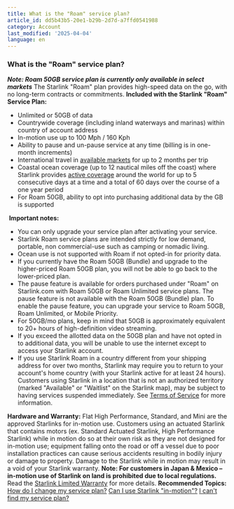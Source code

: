 ```yaml
---
title: What is the "Roam" service plan?
article_id: dd5b43b5-20e1-b29b-2d7d-a7ffd0541988
category: Account
last_modified: '2025-04-04'
language: en
---
```


### What is the "Roam" service plan?
_**Note: Roam 50GB service plan is currently only available in select markets**_
The Starlink "Roam" plan provides high-speed data on the go, with no long-term contracts or commitments. 
**Included with the Starlink "Roam" Service Plan:**
  * Unlimited or 50GB of data 
  * Countrywide coverage (including inland waterways and marinas) within country of account address
  * In-motion use up to 100 Mph / 160 Kph
  * Ability to pause and un-pause service at any time (billing is in one-month increments)
  * International travel in [available markets](https://www.starlink.com/support/article/<https:/www.starlink.com/map>) for up to 2 months per trip
  * Coastal ocean coverage (up to 12 nautical miles off the coast) where Starlink provides [active coverage](https://www.starlink.com/support/article/<https:/www.starlink.com/map>) around the world for up to 5 consecutive days at a time and a total of 60 days over the course of a one year period
  * For Roam 50GB, ability to opt into purchasing additional data by the GB is supported


​ 
**Important notes:**
  * You can only upgrade your service plan after activating your service.
  * Starlink Roam service plans are intended strictly for low demand, portable, non commercial-use such as camping or nomadic living.
  * Ocean use is not supported with Roam if not opted-in for priority data. 
  * If you currently have the Roam 50GB (Bundle) and upgrade to the higher-priced Roam 50GB plan, you will not be able to go back to the lower-priced plan.
  * The pause feature is available for orders purchased under "Roam" on Starlink.com with Roam 50GB or Roam Unlimited service plans. The pause feature is not available with the Roam 50GB (Bundle) plan. To enable the pause feature, you can upgrade your service to Roam 50GB, Roam Unlimited, or Mobile Priority.
  * For 50GB/mo plans, keep in mind that 50GB is approximately equivalent to 20+ hours of high-definition video streaming.
  * If you exceed the allotted data on the 50GB plan and have not opted in to additional data, you will be unable to use the internet except to access your Starlink account.
  * If you use Starlink Roam in a country different from your shipping address for over two months, Starlink may require you to return to your account's home country (with your Starlink active for at least 24 hours). Customers using Starlink in a location that is not an authorized territory (marked "Available" or "Waitlist" on the Starlink map), may be subject to having services suspended immediately. See [Terms of Service](https://www.starlink.com/support/article/<https:/www.starlink.com/legal>) for more information.


**Hardware and Warranty:** Flat High Performance, Standard, and Mini are the approved Starlinks for in-motion use. Customers using an actuated Starlink that contains motors (ex. Standard Actuated Starlink, High Performance Starlink) while in motion do so at their own risk as they are not designed for in-motion use; equipment falling onto the road or off a vessel due to poor installation practices can cause serious accidents resulting in bodily injury or damage to property. Damage to the Starlink while in motion may result in a void of your Starlink warranty. **Note: For customers in Japan & Mexico – in-motion use of Starlink on land is prohibited due to local regulations.**
Read the [Starlink Limited Warranty](https://www.starlink.com/support/article/<https:/www.starlink.com/legal>) for more details.
**Recommended Topics:**
[How do I change my service plan?](https://www.starlink.com/support/article/<https:/www.starlink.com/support/article/903869c7-4eff-bf52-76c8-2af222799734>)
[Can I use Starlink "in-motion"?](https://www.starlink.com/support/article/<https:/www.starlink.com/support/article/50e933eb-54f5-1a77-cc85-c6c8325564cf>)
[I can't find my service plan?](https://www.starlink.com/support/article/<https:/www.starlink.com/support/article/4d246c2a-909c-c0c6-b426-9eff74d2ef06>)